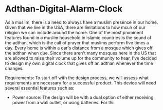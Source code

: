 # Adthan-Digital-Alarm-Clock
As a muslim, there is a need to always have a muslim presence in our home. Given that we live in the USA, there are limitations to how mcuh of our religion we can include around the home. One of the most prominent features found in a muslim household in islamic countries is the sound of the adthan, which is the call of prayer that muslims perform five times a day. Every home is within a ear's distance from a mosque which gives off the adthan when due. Since there aren't many mosques here in the US that are allowed to raise their volume up for the community to hear, I've decided to design my own digital clock that gives off an adthan whenever the time changes. 

Requirements:
To start off with the design process, we will assess what requirements are necessary for a successful product. This device will need several essential features such as: 
 - Power source: The design will be with a dual option of either receiving power from a wall outlet, or using batteries. For thi


